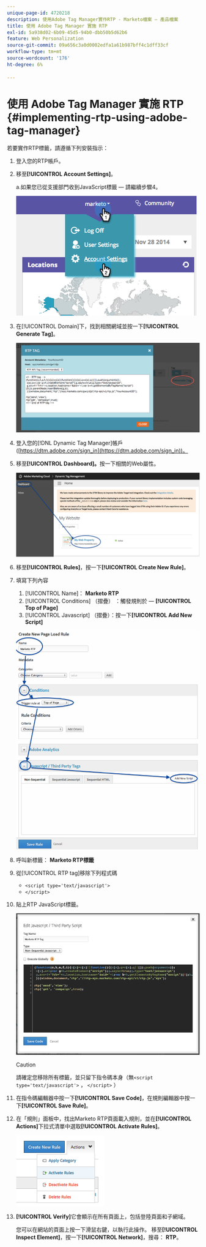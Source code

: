 ```yaml
---
unique-page-id: 4720218
description: 使用Adobe Tag Manager實作RTP - Marketo檔案 — 產品檔案
title: 使用 Adobe Tag Manager 實施 RTP
exl-id: 5a938d02-6b09-45d5-94b0-dbb50b5d62b6
feature: Web Personalization
source-git-commit: 09a656c3a0d0002edfa1a61b987bff4c1dff33cf
workflow-type: tm+mt
source-wordcount: '176'
ht-degree: 6%

---
```


# 使用 Adobe Tag Manager 實施 RTP {#implementing-rtp-using-adobe-tag-manager}

若要實作RTP標籤，請遵循下列安裝指示：

1. 登入您的RTP帳戶。

1. 移至&#x200B;**[!UICONTROL Account Settings]**。

   a.如果您已從支援部門收到JavaScript標籤 — 請繼續步驟4。

   ![](assets/image2014-11-30-15-3a19-3a21-4.png)

1. 在[!UICONTROL Domain]下，找到相關網域並按一下&#x200B;**[!UICONTROL Generate Tag]**。

   ![](assets/image2014-11-30-15-3a20-3a17-4.png)

1. 登入您的[!DNL Dynamic Tag Manager]帳戶([https://dtm.adobe.com/sign_in](https://dtm.adobe.com/sign_in))。

1. 移至&#x200B;**[!UICONTROL Dashboard]。**&#x200B;按一下相關的Web屬性。

   ![](assets/image2014-12-3-17-3a58-3a17.png)

1. 移至&#x200B;**[!UICONTROL Rules]**，按一下&#x200B;**[!UICONTROL Create New Rule]**。

1. 填寫下列內容

   1. [!UICONTROL Name]： **Marketo RTP**
   1. [!UICONTROL Conditions] （摺疊） ：觸發規則於 — **[!UICONTROL Top of Page]**
   1. [!UICONTROL Javascript] （摺疊）：按一下&#x200B;**[!UICONTROL Add New Script]**

   ![](assets/image2014-12-3-17-3a59-3a40.png)

1. 呼叫新標籤： **Marketo RTP標籤**

1. 從[!UICONTROL RTP tag]移除下列程式碼

   * `<script type='text/javascript'>`
   * `</script>`

1. 貼上RTP JavaScript標籤。

   ![](assets/image2014-12-3-18-3a3-3a45.png)

   >[!CAUTION]
   >
   >請確定您移除所有標籤，並只留下指令碼本身（無`<script type='text/javascript'>` ， `</script>` ）

1. 在指令碼編輯器中按一下&#x200B;**[!UICONTROL Save Code]**，在規則編輯器中按一下&#x200B;**[!UICONTROL Save Rule]**。

1. 在「規則」面板中，找出Marketo RTP頁面載入規則，並在&#x200B;**[!UICONTROL Actions]**&#x200B;下拉式清單中選取&#x200B;**[!UICONTROL Activate Rules]**。

   ![](assets/image2014-12-3-18-3a4-3a14.png)

1. **[!UICONTROL Verify]**&#x200B;它會顯示在所有頁面上，包括登陸頁面和子網域。

   您可以在網站的頁面上按一下滑鼠右鍵，以執行此操作。 移至&#x200B;**[!UICONTROL Inspect Element]**，按一下&#x200B;**[!UICONTROL Network]**，搜尋： **RTP**。
